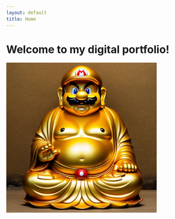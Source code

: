 ```yaml
---
layout: default
title: Home
---
```


<h1>Welcome to my digital portfolio!</h1>
<img src="./assets/gallery/art/00185-8-Euler_a-juggernautXL_version2-1024x1024.png" width="400" height="auto">
